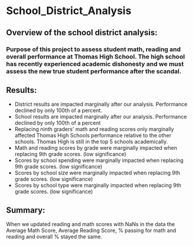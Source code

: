 # School_District_Analysis
## Overview of the school district analysis:
### Purpose of this project to assess student math, reading and overall performance at Thomas High School. The high school has recently experienced academic dishonesty and we must assess the new true student performance after the scandal.
## Results:
- District results are impacted marginally after our analysis. Performance declined by only 100th of a percent. 
- School results are impacted marginally after our analysis. Performance declined by only 100th of a percent
- Replacing ninth graders’ math and reading scores only marginally affected Thomas High Schools performance relative to the other schools. Thomas High is still in the top 5 schools academically.
- Math and reading scores by grade were marginally impacted when replacing 9th grade scores. (low significance)
- Scores by school spending were marginally impacted when replacing 9th grade scores. (low significance)
- Scores by school size were marginally impacted when replacing 9th grade scores. (low significance)
- Scores by school type were marginally impacted when replacing 9th grade scores. (low significance)
## Summary:
When we updated reading and math scores with NaNs in the data the Average Math Score, Average Reading Score, % passing for math and reading and overall % stayed the same. 
